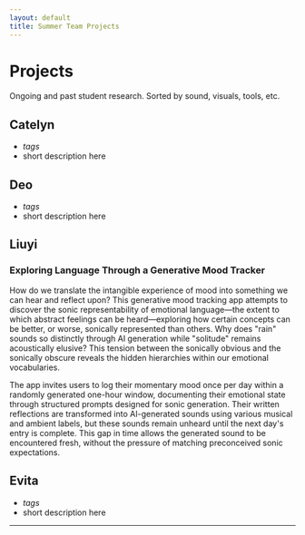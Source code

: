 ```yaml
---
layout: default
title: Summer Team Projects
---
```


# Projects

Ongoing and past student research. Sorted by sound, visuals, tools, etc.

## Catelyn 
- *tags*
- short description here

## Deo 
- *tags*
- short description here

## Liuyi
### Exploring Language Through a Generative Mood Tracker

How do we translate the intangible experience of mood into something we can hear and reflect upon? This generative mood tracking app attempts to discover the sonic representability of emotional language—the extent to which abstract feelings can be heard—exploring how certain concepts can be better, or worse, sonically represented than others. Why does "rain" sounds so distinctly through AI generation while "solitude" remains acoustically elusive? This tension between the sonically obvious and the sonically obscure reveals the hidden hierarchies within our emotional vocabularies.

The app invites users to log their momentary mood once per day within a randomly generated one-hour window, documenting their emotional state through structured prompts designed for sonic generation. Their written reflections are transformed into AI-generated sounds using various musical and ambient labels, but these sounds remain unheard until the next day's entry is complete. This gap in time allows the generated sound to be encountered fresh, without the pressure of matching preconceived sonic expectations.

## Evita 
- *tags*
- short description here
---
